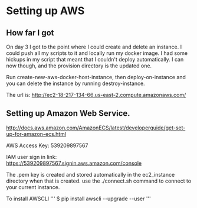# Setting up AWS
## How far I got
On day 3 I got to the point where I could create and delete an instance. I could push all my scripts to it and locally run my docker image. I had some hickups in my script that meant that I couldn't deploy automatically. I can now though, and the provision directory is the updated one. 

Run create-new-aws-docker-host-instance, then deploy-on-instance and you can delete the instance by running destroy-instance.

The url is: http://ec2-18-217-134-66.us-east-2.compute.amazonaws.com/

## Setting up Amazon Web Service.
http://docs.aws.amazon.com/AmazonECS/latest/developerguide/get-set-up-for-amazon-ecs.html

AWS Access Key: 539209897567

IAM user sign in link: https://539209897567.signin.aws.amazon.com/console 

The .pem key is created and stored automatically in the ec2_instance directory when that is created.
use the ./connect.sh command to connect to your current instance.

To install AWSCLI
'''
$ pip install awscli --upgrade --user
'''




